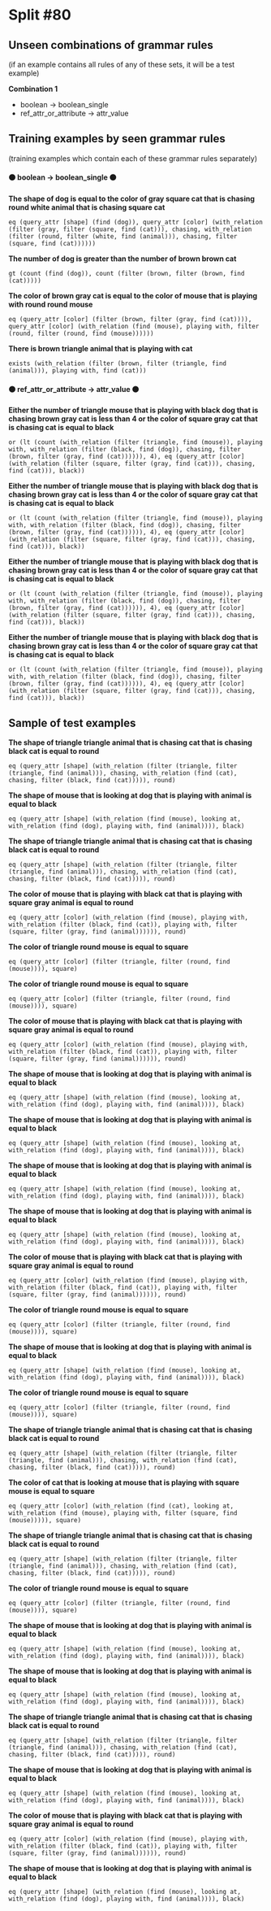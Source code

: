 # Split #80
## Unseen combinations of grammar rules
(if an example contains all rules of any of these sets, it will be a test example)

**Combination 1**
* boolean -> boolean_single
* ref_attr_or_attribute -> attr_value

## Training examples by seen grammar rules
(training examples which contain each of these grammar rules separately)
#### ⚫ boolean -> boolean_single ⚫
**The shape of dog is equal to the color of gray square cat that is chasing round white animal that is chasing square cat**
 ```
eq (query_attr [shape] (find (dog)), query_attr [color] (with_relation (filter (gray, filter (square, find (cat))), chasing, with_relation (filter (round, filter (white, find (animal))), chasing, filter (square, find (cat))))))
```
**The number of dog is greater than the number of brown brown cat**
 ```
gt (count (find (dog)), count (filter (brown, filter (brown, find (cat)))))
```
**The color of brown gray cat is equal to the color of mouse that is playing with round round mouse**
 ```
eq (query_attr [color] (filter (brown, filter (gray, find (cat)))), query_attr [color] (with_relation (find (mouse), playing with, filter (round, filter (round, find (mouse))))))
```
**There is brown triangle animal that is playing with cat**
 ```
exists (with_relation (filter (brown, filter (triangle, find (animal))), playing with, find (cat)))
```
#### ⚫ ref_attr_or_attribute -> attr_value ⚫
**Either the number of triangle mouse that is playing with black dog that is chasing brown gray cat is less than 4 or the color of square gray cat that is chasing cat is equal to black**
 ```
or (lt (count (with_relation (filter (triangle, find (mouse)), playing with, with_relation (filter (black, find (dog)), chasing, filter (brown, filter (gray, find (cat)))))), 4), eq (query_attr [color] (with_relation (filter (square, filter (gray, find (cat))), chasing, find (cat))), black))
```
**Either the number of triangle mouse that is playing with black dog that is chasing brown gray cat is less than 4 or the color of square gray cat that is chasing cat is equal to black**
 ```
or (lt (count (with_relation (filter (triangle, find (mouse)), playing with, with_relation (filter (black, find (dog)), chasing, filter (brown, filter (gray, find (cat)))))), 4), eq (query_attr [color] (with_relation (filter (square, filter (gray, find (cat))), chasing, find (cat))), black))
```
**Either the number of triangle mouse that is playing with black dog that is chasing brown gray cat is less than 4 or the color of square gray cat that is chasing cat is equal to black**
 ```
or (lt (count (with_relation (filter (triangle, find (mouse)), playing with, with_relation (filter (black, find (dog)), chasing, filter (brown, filter (gray, find (cat)))))), 4), eq (query_attr [color] (with_relation (filter (square, filter (gray, find (cat))), chasing, find (cat))), black))
```
**Either the number of triangle mouse that is playing with black dog that is chasing brown gray cat is less than 4 or the color of square gray cat that is chasing cat is equal to black**
 ```
or (lt (count (with_relation (filter (triangle, find (mouse)), playing with, with_relation (filter (black, find (dog)), chasing, filter (brown, filter (gray, find (cat)))))), 4), eq (query_attr [color] (with_relation (filter (square, filter (gray, find (cat))), chasing, find (cat))), black))
```
## Sample of test examples
**The shape of triangle triangle animal that is chasing cat that is chasing black cat is equal to round**
 ```
eq (query_attr [shape] (with_relation (filter (triangle, filter (triangle, find (animal))), chasing, with_relation (find (cat), chasing, filter (black, find (cat))))), round)
```
**The shape of mouse that is looking at dog that is playing with animal is equal to black**
 ```
eq (query_attr [shape] (with_relation (find (mouse), looking at, with_relation (find (dog), playing with, find (animal)))), black)
```
**The shape of triangle triangle animal that is chasing cat that is chasing black cat is equal to round**
 ```
eq (query_attr [shape] (with_relation (filter (triangle, filter (triangle, find (animal))), chasing, with_relation (find (cat), chasing, filter (black, find (cat))))), round)
```
**The color of mouse that is playing with black cat that is playing with square gray animal is equal to round**
 ```
eq (query_attr [color] (with_relation (find (mouse), playing with, with_relation (filter (black, find (cat)), playing with, filter (square, filter (gray, find (animal)))))), round)
```
**The color of triangle round mouse is equal to square**
 ```
eq (query_attr [color] (filter (triangle, filter (round, find (mouse)))), square)
```
**The color of triangle round mouse is equal to square**
 ```
eq (query_attr [color] (filter (triangle, filter (round, find (mouse)))), square)
```
**The color of mouse that is playing with black cat that is playing with square gray animal is equal to round**
 ```
eq (query_attr [color] (with_relation (find (mouse), playing with, with_relation (filter (black, find (cat)), playing with, filter (square, filter (gray, find (animal)))))), round)
```
**The shape of mouse that is looking at dog that is playing with animal is equal to black**
 ```
eq (query_attr [shape] (with_relation (find (mouse), looking at, with_relation (find (dog), playing with, find (animal)))), black)
```
**The shape of mouse that is looking at dog that is playing with animal is equal to black**
 ```
eq (query_attr [shape] (with_relation (find (mouse), looking at, with_relation (find (dog), playing with, find (animal)))), black)
```
**The shape of mouse that is looking at dog that is playing with animal is equal to black**
 ```
eq (query_attr [shape] (with_relation (find (mouse), looking at, with_relation (find (dog), playing with, find (animal)))), black)
```
**The shape of mouse that is looking at dog that is playing with animal is equal to black**
 ```
eq (query_attr [shape] (with_relation (find (mouse), looking at, with_relation (find (dog), playing with, find (animal)))), black)
```
**The color of mouse that is playing with black cat that is playing with square gray animal is equal to round**
 ```
eq (query_attr [color] (with_relation (find (mouse), playing with, with_relation (filter (black, find (cat)), playing with, filter (square, filter (gray, find (animal)))))), round)
```
**The color of triangle round mouse is equal to square**
 ```
eq (query_attr [color] (filter (triangle, filter (round, find (mouse)))), square)
```
**The shape of mouse that is looking at dog that is playing with animal is equal to black**
 ```
eq (query_attr [shape] (with_relation (find (mouse), looking at, with_relation (find (dog), playing with, find (animal)))), black)
```
**The color of triangle round mouse is equal to square**
 ```
eq (query_attr [color] (filter (triangle, filter (round, find (mouse)))), square)
```
**The shape of triangle triangle animal that is chasing cat that is chasing black cat is equal to round**
 ```
eq (query_attr [shape] (with_relation (filter (triangle, filter (triangle, find (animal))), chasing, with_relation (find (cat), chasing, filter (black, find (cat))))), round)
```
**The color of cat that is looking at mouse that is playing with square mouse is equal to square**
 ```
eq (query_attr [color] (with_relation (find (cat), looking at, with_relation (find (mouse), playing with, filter (square, find (mouse))))), square)
```
**The shape of triangle triangle animal that is chasing cat that is chasing black cat is equal to round**
 ```
eq (query_attr [shape] (with_relation (filter (triangle, filter (triangle, find (animal))), chasing, with_relation (find (cat), chasing, filter (black, find (cat))))), round)
```
**The color of triangle round mouse is equal to square**
 ```
eq (query_attr [color] (filter (triangle, filter (round, find (mouse)))), square)
```
**The shape of mouse that is looking at dog that is playing with animal is equal to black**
 ```
eq (query_attr [shape] (with_relation (find (mouse), looking at, with_relation (find (dog), playing with, find (animal)))), black)
```
**The shape of mouse that is looking at dog that is playing with animal is equal to black**
 ```
eq (query_attr [shape] (with_relation (find (mouse), looking at, with_relation (find (dog), playing with, find (animal)))), black)
```
**The shape of triangle triangle animal that is chasing cat that is chasing black cat is equal to round**
 ```
eq (query_attr [shape] (with_relation (filter (triangle, filter (triangle, find (animal))), chasing, with_relation (find (cat), chasing, filter (black, find (cat))))), round)
```
**The shape of mouse that is looking at dog that is playing with animal is equal to black**
 ```
eq (query_attr [shape] (with_relation (find (mouse), looking at, with_relation (find (dog), playing with, find (animal)))), black)
```
**The color of mouse that is playing with black cat that is playing with square gray animal is equal to round**
 ```
eq (query_attr [color] (with_relation (find (mouse), playing with, with_relation (filter (black, find (cat)), playing with, filter (square, filter (gray, find (animal)))))), round)
```
**The shape of mouse that is looking at dog that is playing with animal is equal to black**
 ```
eq (query_attr [shape] (with_relation (find (mouse), looking at, with_relation (find (dog), playing with, find (animal)))), black)
```